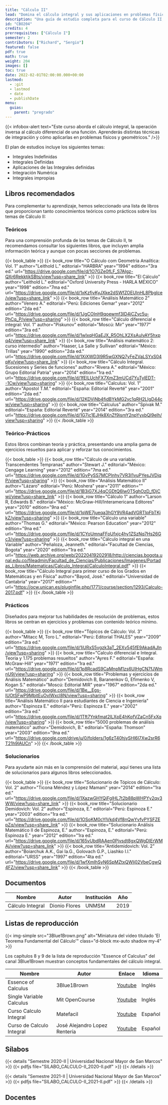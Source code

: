 ```yaml
---
title: "Cálculo II"
lead: "Domina el cálculo integral y sus aplicaciones en problemas físicos y geométricos"
description: "Una guía de estudio completa para el curso de Cálculo II, que incluye recursos de aprendizaje, libros recomendados, listas de reproducción y más"
id: "CBO204"
credits: 4
prerrequisites: ["Cálculo I"]
semester: 2
contributors: ["Richard", "Sergio"]
featured: false
pdf: true
math: true
weight: 204
images: []
toc: true
date: 2022-02-01T02:00:00.000+00:00
lastmod:
  - :git
  - lastmod
  - date
  - publishDate
menu:
  guias:
    parent: "pregrado"
---
```


{{< infobox-alert text="Este curso aborda el cálculo integral, la operación inversa al cálculo diferencial de una función. Aprenderás distintas técnicas de integración y cómo aplicarlas en problemas físicos y geométricos." />}}

El plan de estudios incluye los siguientes temas:

* Integrales Indefinidas
* Integrales Definidas
* Aplicaciones de las Integrales definidas
* Integración Numérica
* Integrales impropias

## Libros recomendados

Para complementar tu aprendizaje, hemos seleccionado una lista de libros que proporcionan tanto conocimientos teóricos como prácticos sobre los temas de Cálculo II:

### Teóricos

Para una comprensión profunda de los temas de Cálculo II, te recomendamos consultar los siguientes libros, que incluyen amplia información teórica y aunque con pocas secciones de problemas.

{{< book_table >}}
  {{< book_row title="O Cálculo com Geometria Analítica: Vol. 1" author="Leithold L." editorial="HARBRA" year="1994" edition="3ra ed." url="https://drive.google.com/file/d/1O7GZe0fLF_S7AIgz-QXr6RekktjkSBts/view?usp=share_link" >}}
  {{< book_row title="El Cálculo" author="Leithold L." editorial="Oxford University Press - HARLA MÉXICO" year="1998" edition="7ma ed." url="https://drive.google.com/file/d/1xKzfjvKyJXke2dSWfZOEUlnHL8PbgIce/view?usp=share_link" >}}
  {{< book_row title="Análisis Matemático 2" author="Venero A." editorial="Perú: Ediciones Gemar" year="2012" edition="2da ed." url="https://drive.google.com/file/d/1JgCOInH9qoewmf3ID4jCZyc5u-PhCq_P/view?usp=sharing" >}}
  {{< book_row title="Cálculo diferencial e integral: Vol. 1" author="Piskunov" editorial="Moscú: Mir" year="1977" edition="3ra ed." url="https://drive.google.com/file/d/1wIxqHGaEJX_R5OhLX2XsAulvAY5hxpq4/view?usp=share_link" >}}
  {{< book_row title="Análisis matemático 2: curso intermedio" author="Haaser, La Salle y Sullivan" editorial="México: Trillas" year="1990" edition="2da ed." url="https://drive.google.com/file/d/1XiXWD3l9R5wGXNQ7yFeZVaLSYxS04pKy/view?usp=share_link" >}}
  {{< book_row title="Cálculo Integral. Sucesiones y Series de funciones" author="Rivera A." editorial="México: Grupo Editorial Patria" year="2014" edition="1ra ed." url="https://drive.google.com/file/d/1fEILUchFX7XmZ3mUCd7YuTyIEDT--1Cw/view?usp=sharing" >}}
  {{< book_row title="Calculus: Vol. 1" author="Apostol T.M." editorial="España: Editorial Reverté" year="2001" edition="2da ed." url="https://drive.google.com/file/d/12KDVjNb4fidBYkMG2yc1qRH2LIgD44cw/view?usp=sharing" >}}
  {{< book_row title="Calculus" author="Spivak M." editorial="España: Editorial Reverté" year="2014" edition="3ra ed." url="https://drive.google.com/file/d/1G7ic1EJHk8XnZf9ismY2npYyxbQI9elh/view?usp=sharing" >}}
{{< /book_table >}}

### Teórico-Prácticos

Estos libros combinan teoría y práctica, presentando una amplia gama de ejercicios resueltos para aplicar y reforzar tus conocimientos.

{{< book_table >}}
  {{< book_row title="Cálculo de una variable. Transcendentes Tempranas" author="Stewart J." editorial="México: Cengage Learning" year="2012" edition="7ma ed." url="https://drive.google.com/file/d/1GvPySS7MCPlnhv7VR3I1vuPYesJVDjqP/view?usp=sharing" >}}
  {{< book_row title="Análisis Matemático II" author="Lázaro" editorial="Perú: Moshera" year="2011" edition="" url="https://drive.google.com/file/d/1B3iG7XJ4qCGDtQ6Iw0T5ghOzD_fDjCwi/view?usp=share_link" >}}
  {{< book_row title="Cálculo 1" author="Larson R, Edwards B." editorial="México: McGraw-Hill/Interamericana Editores" year="2010" edition="9na ed." url="https://drive.google.com/file/d/1qWE7jueqa3hGY9VR4adVGRTIpFbTKjkZ/view?usp=sharing" >}}
  {{< book_row title="Cálculo una variable" author="Thomas G." editorial="México: Pearson Education" year="2012" edition="9na ed." url="https://drive.google.com/file/d/1CYoUmnaFFoUfxjc4hy1ZSzNq7Hs26Gc3/view?usp=sharing" >}}
  {{< book_row title="Cálculo integral en una Variable" author="Peñaloza, Jeanneth." editorial="Facultad de Ciencias, Bogota" year="2020" edition="1ra ed." url="https://web.archive.org/web/20220419202918/http://ciencias.bogota.unal.edu.co/fileadmin/Facultad_de_Ciencias/Publicaciones/Imagenes/Portadas_Libros/Matematicas/Calculo_Integral/CalculoIntegral.pdf" >}}
  {{< book_row title="Cálculo Integral para primer curso de los Grados en Matemáticas y en Física" author="Bayod, José." editorial="Universidad de Cantabria" year="2017" edition="" url="https://ocw.unican.es/pluginfile.php/1771/course/section/1293/Calculo-2017.pdf" >}}
{{< /book_table >}}

### Prácticos

Diseñados para mejorar tus habilidades de resolución de problemas, estos libros se centran en ejercicios y problemas con contenido teórico mínimo.

{{< book_table >}}
  {{< book_row title="Tópicos de Cálculo: Vol. 3" author="Mitacc M, Toro L." editorial="Perú: Editorial THALES" year="2009" edition="3ra ed." url="https://drive.google.com/file/d/1iURxS5vgzk3aT_2EXv545fE9AkadAJln/view?usp=sharing" >}}
  {{< book_row title="Calculo diferencial e Integral. Teoria y 1.175 problemas resueltos" author="Ayres F." editorial="España: McGraw-Hill" year="1971" edition="1ra ed." url="https://drive.google.com/file/d/1p8RcadS9CaMnpM1zs6UIHgCN7fJWmnU9/view?usp=sharing" >}}
  {{< book_row title="Problemas y ejercicios de Análisis Matemático" author="Demidovich B, Baranenkov G, Efimenko V, Kogan S." editorial="Moscú: Editorial MIR" year="1967" edition="2da ed." url="https://drive.google.com/file/d/1Be__Egs-IUOtSFwP9MbitEuOvlWxcl8N/view?usp=sharing" >}}
  {{< book_row title="Análisis Matemático II para estudiantes de Ciencia e Ingeniería" author="Espinoza E." editorial="Perú: Espinoza E." year="2002" edition="3ra ed." url="https://drive.google.com/file/d/1Tft7Ynkfmat2ILXpE4hKofVZaCn5FxXq/view?usp=sharing" >}}
  {{< book_row title="5000 problemas de análisis matemático" author="Demidovich, B." editorial="España: Thomson" year="2003" edition="9na ed." url="https://drive.google.com/drive/u/0/folders/1g6zT40hjySHl6I7Xw2srR6T21h9lAUCn" >}}
{{< /book_table >}}

### Solucionarios

Para ayudarte aún más en la comprensión del material, aquí tienes una lista de solucionarios para algunos libros seleccionados.

{{< book_table >}}
  {{< book_row title="Solucionario de Tópicos de Cálculo: Vol. 2" author="Ticona Méndez y López Mamani" year="2014" edition="1ra ed." url="https://drive.google.com/file/d/1XazwGHYQjFglHL7t2b88pWHPYy2qy3WW/view?usp=share_link" >}}
  {{< book_row title="Solucionario Demidovich: Vol. 2" author="Espinoza, E." editorial="Perú: Espinoza E." year="2003" edition="1ra ed." url="https://drive.google.com/file/d/1OSoKM0cYlVkd4Vf8nQwYvfvPYSFZEpZq/view?usp=share_link" >}}
  {{< book_row title="Solucionario Análisis Matemático II de Espinoza, E." author="Espinoza, E." editorial="Perú: Espinoza E." year="2012" edition="1ra ed." url="https://drive.google.com/file/d/165vUbdRAAen0Pjvsdt8gxQWgDIErWMAj/view?usp=share_link" >}}
  {{< book_row title="Antidemidovich: Vol. 2" author="Boiarchuk A.K., Gai Ia.G., Golovach G.P., Liashko I.I." editorial="URSS" year="1997" edition="4ta ed." url="https://drive.google.com/file/d/1wfXmIhSyN6SpMZtxQWlj02VbeCgwQ4FZ/view?usp=share_link" >}}
{{< /book_table >}}

## Documentos

| Nombre | Autor | Institución | Año |
| ------ | ----- | ----------- | --- |
| Cálculo Integral | Dionio Flores | UNMSM | 2019 |

## Listas de reproducción

{{< img-simple src="3Blue1Brown.png" alt="Miniatura del video titulado 'El Teorema Fundamental del Cálculo'" class="d-block mx-auto shadow my-4" >}}

Los capítulos 8 y 9 de la lista de reproducción "Essence of Calculus" del canal 3Blue1Brown muestran conceptos fundamentales del cálculo integral.

| Nombre | Autor | Enlace | Idioma |
| ------ | ----- | ------ | ------ |
| Essence of Calculus | 3Blue1Brown | [Youtube](https://youtube.com/playlist?list=PLZHQObOWTQDMsr9K-rj53DwVRMYO3t5Yr) | Inglés |
| Single Variable Calculus | Mit OpenCourse | [Youtube](https://youtube.com/playlist?list=PL590CCC2BC5AF3BC1) | Inglés |
| Curso Calculo Integral | Matefacil | [Youtube](https://youtube.com/playlist?list=PL9SnRnlzoyX39hvLuyYgFEIdCXFXI3xaU) |Español|
| Curso de Calculo Integral | José Alejandro Lopez Rentería |[Youtube](https://youtube.com/playlist?list=PLrRyf2WHbKIu6Vz3eAwXW7cWtLwCBSpMg)| Español |

## Sílabos

{{< details "Semestre 2020-II | Universidad Nacional Mayor de San Marcos" >}}
{{< pdfjs file="SILABO_CALCULO-II_2020-II.pdf" >}}
{{< /details >}}

{{< details "Semestre 2021-II | Universidad Nacional Mayor de San Marcos" >}}
{{< pdfjs file="SILABO_CALCULO-II_2021-II.pdf" >}}
{{< /details >}}

## Docentes
